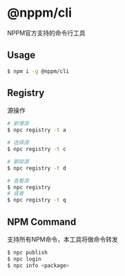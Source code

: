 # @nppm/cli

NPPM官方支持的命令行工具

## Usage

```bash
$ npm i -g @nppm/cli
```

## Registry

源操作

```bash
# 新增源
$ npc registry -t a

# 选择源
$ npc registry -t c

# 删除源
$ npc registry -t d

# 查看源
$ npc registry
# 或者
$ npc registry -t q
```

## NPM Command

支持所有NPM命令，本工具将做命令转发

```bash
$ npc publish
$ npc login
$ npc info <package>
```